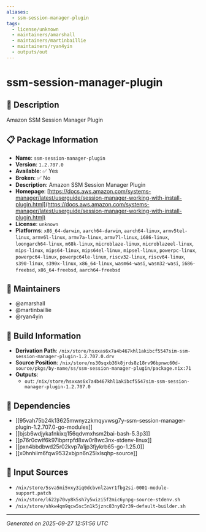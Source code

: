 ```yaml
---
aliases:
  - ssm-session-manager-plugin
tags:
  - license/unknown
  - maintainers/amarshall
  - maintainers/martinbaillie
  - maintainers/ryan4yin
  - outputs/out
---
```


# ssm-session-manager-plugin

## 📝 Description

Amazon SSM Session Manager Plugin

## 📋 Package Information

- **Name**: `ssm-session-manager-plugin`
- **Version**: `1.2.707.0`
- **Available**: ✅ Yes
- **Broken**: ✅ No
- **Description**: Amazon SSM Session Manager Plugin
- **Homepage**: [https://docs.aws.amazon.com/systems-manager/latest/userguide/session-manager-working-with-install-plugin.html](https://docs.aws.amazon.com/systems-manager/latest/userguide/session-manager-working-with-install-plugin.html)
- **License**: `unknown`
- **Platforms**: `x86_64-darwin`, `aarch64-darwin`, `aarch64-linux`, `armv5tel-linux`, `armv6l-linux`, `armv7a-linux`, `armv7l-linux`, `i686-linux`, `loongarch64-linux`, `m68k-linux`, `microblaze-linux`, `microblazeel-linux`, `mips-linux`, `mips64-linux`, `mips64el-linux`, `mipsel-linux`, `powerpc-linux`, `powerpc64-linux`, `powerpc64le-linux`, `riscv32-linux`, `riscv64-linux`, `s390-linux`, `s390x-linux`, `x86_64-linux`, `wasm64-wasi`, `wasm32-wasi`, `i686-freebsd`, `x86_64-freebsd`, `aarch64-freebsd`
## 👥 Maintainers

- @amarshall
- @martinbaillie
- @ryan4yin


## 🔧 Build Information

- **Derivation Path**: `/nix/store/hsxxas6x7a4b467khl1akibcf5547sim-ssm-session-manager-plugin-1.2.707.0.drv`
- **Source Position**: `/nix/store/ns30sqxb36k8jrds8z18rv96bpnwc60d-source/pkgs/by-name/ss/ssm-session-manager-plugin/package.nix:71`
- **Outputs**:
  - `out`:  `/nix/store/hsxxas6x7a4b467khl1akibcf5547sim-ssm-session-manager-plugin-1.2.707.0`

## 🔗 Dependencies

- [[95vah75b24k13625mwnyzzkmqyvwsg7y-ssm-session-manager-plugin-1.2.707.0-go-modules]]
- [[bjsb6wdjykafnkixq156qdvmxhsm2bai-bash-5.3p3]]
- [[p76r0cwlf6k97ibprrpfd8xw0r8wc3nx-stdenv-linux]]
- [[pxn4bbdbwd25r02kvp7a1jp3fjykrb65-go-1.25.0]]
- [[x0hnhiim6fqw9532xbjpn6n25lxlsqhp-source]]

## 📁 Input Sources

- `/nix/store/5sva5mi5vxy3iq0dcbvnl2avr1fbg2si-0001-module-support.patch`
- `/nix/store/l622p70vy8k5sh7y5wizi5f2mic6ynpg-source-stdenv.sh`
- `/nix/store/shkw4qm9qcw5sc5n1k5jznc83ny02r39-default-builder.sh`

---
*Generated on 2025-09-27 12:51:56 UTC*
